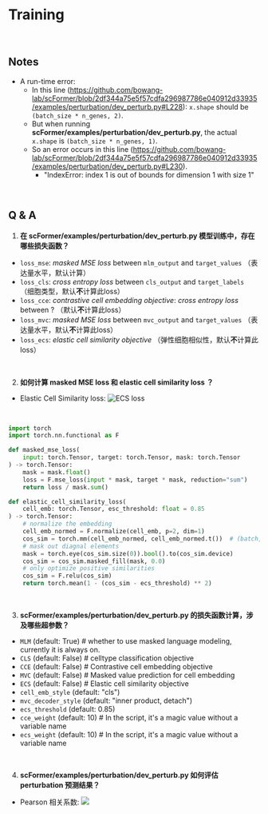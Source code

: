 # Training

<br>

## Notes

- A run-time error:
    - In this line (https://github.com/bowang-lab/scFormer/blob/2df344a75e5f57cdfa296987786e040912d33935/examples/perturbation/dev_perturb.py#L228): `x.shape` should be `(batch_size * n_genes, 2)`.
    - But when running **scFormer/examples/perturbation/dev_perturb.py**, the actual `x.shape` is `(batch_size * n_genes, 1)`.
    - So an error occurs in this line (https://github.com/bowang-lab/scFormer/blob/2df344a75e5f57cdfa296987786e040912d33935/examples/perturbation/dev_perturb.py#L230).
        - "IndexError: index 1 is out of bounds for dimension 1 with size 1"

<br>

## Q & A

1. **在 scFormer/examples/perturbation/dev_perturb.py 模型训练中，存在哪些损失函数？**
- `loss_mse`: *masked MSE loss* between `mlm_output` and `target_values` （表达量水平，默认计算）
- `loss_cls`: *cross entropy loss* between `cls_output` and `target_labels` （细胞类型，默认**不**计算此loss）
- `loss_cce`: *contrastive cell embedding objective*: *cross entropy loss* between ? （默认**不**计算此loss）
- `loss_mvc`: *masked MSE loss* between `mvc_output` and `target_values` （表达量水平，默认**不**计算此loss）
- `loss_ecs`: *elastic cell similarity objective* （弹性细胞相似性，默认**不**计算此loss）

<br>

2. **如何计算 masked MSE loss 和 elastic cell similarity loss ？**

- Elastic Cell Similarity loss:  ![ECS loss](https://www.biorxiv.org/sites/default/files/highwire/biorxiv/early/2022/11/22/2022.11.20.517285/embed/graphic-10.gif)
<br>

```python
import torch
import torch.nn.functional as F

def masked_mse_loss(
    input: torch.Tensor, target: torch.Tensor, mask: torch.Tensor
) -> torch.Tensor:
    mask = mask.float()
    loss = F.mse_loss(input * mask, target * mask, reduction="sum")
    return loss / mask.sum()

def elastic_cell_similarity_loss(
    cell_emb: torch.Tensor, esc_threshold: float = 0.85
) -> torch.Tensor:
    # normalize the embedding
    cell_emb_normed = F.normalize(cell_emb, p=2, dim=1)
    cos_sim = torch.mm(cell_emb_normed, cell_emb_normed.t())  # (batch, batch)
    # mask out diagnal elements
    mask = torch.eye(cos_sim.size(0)).bool().to(cos_sim.device)
    cos_sim = cos_sim.masked_fill(mask, 0.0)
    # only optimize positive similarities
    cos_sim = F.relu(cos_sim)
    return torch.mean(1 - (cos_sim - ecs_threshold) ** 2)
```

<br>

3. **scFormer/examples/perturbation/dev_perturb.py 的损失函数计算，涉及哪些超参数？**
- `MLM` (default: True)  # whether to use masked language modeling, currently it is always on.
- `CLS` (default: False)  # celltype classification objective
- `CCE` (default: False)  # Contrastive cell embedding objective
- `MVC` (default: False)  # Masked value prediction for cell embedding
- `ECS` (default: False)  # Elastic cell similarity objective
- `cell_emb_style` (default: "cls")
- `mvc_decoder_style` (default: "inner product, detach")
- `ecs_threshold` (default: 0.85)
- `cce_weight` (default: 10)  # In the script, it's a magic value without a variable name
- `ecs_weight` (default: 10)  # In the script, it's a magic value without a variable name

<br>

4. **scFormer/examples/perturbation/dev_perturb.py 如何评估 perturbation 预测结果？**

- Pearson 相关系数: ![](https://www.biorxiv.org/content/biorxiv/early/2022/11/22/2022.11.20.517285/T4.medium.gif)

<br>

